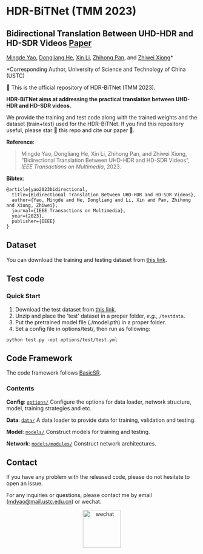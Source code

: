 
# HDR-BiTNet (TMM 2023)

## Bidirectional Translation Between UHD-HDR and HD-SDR Videos [Paper](https://ieeexplore.ieee.org/document/10025794/)

[Mingde Yao](https://scholar.google.com/citations?user=fsE3MzwAAAAJ&hl=en), [Dongliang He](https://scholar.google.com/citations?user=ui6DYGoAAAAJ&hl=en), [Xin Li](https://scholar.google.com/citations?user=4BEGYMwAAAAJ&hl=zh-CN), [Zhihong Pan](https://scholar.google.com/citations?user=IVxQvz0AAAAJ&hl=en), and [Zhiwei Xiong](http://staff.ustc.edu.cn/~zwxiong/)*

*Corresponding Author, University of Science and Technology of China (USTC)

:rocket: This is the official repository of HDR-BiTNet (TMM 2023). 

**HDR-BiTNet aims at addressing the practical translation between UHD-HDR and HD-SDR videos.**

We provide the training and test code along with the trained weights and the dataset (train+test) used for the HDR-BiTNet. If you find this repository useful, please star :star2: this repo and cite our paper :page_facing_up:.

**Reference**:  
> Mingde Yao, Dongliang He, Xin Li, Zhihong Pan, and Zhiwei Xiong, "Bidirectional Translation Between UHD-HDR and HD-SDR Videos",
*IEEE Transactions on Multimedia*, 2023.

**Bibtex**:

```
@article{yao2023bidirectional,
  title={Bidirectional Translation Between UHD-HDR and HD-SDR Videos},
  author={Yao, Mingde and He, Dongliang and Li, Xin and Pan, Zhihong and Xiong, Zhiwei},
  journal={IEEE Transactions on Multimedia},
  year={2023},
  publisher={IEEE}
}
```

## Dataset

You can download the training and testing dataset from [this link](https://drive.google.com/open?id=144QYC403NrFXunlsr4k8MXUCxrlauVYH).

## Test code

### Quick Start
1. Download the test dataset from [this link](https://drive.google.com/open?id=144QYC403NrFXunlsr4k8MXUCxrlauVYH).
2. Unzip and place the 'test' dataset in a proper folder, _e.g.,_ `/testdata`.
3. Put the pretrained model file (./model.pth) in a proper folder.
4. Set a config file in options/test/, then run as following:

 ```
 python test.py -opt options/test/test.yml
 ```


## Code Framework
The code framework follows [BasicSR](https://github.com/xinntao/BasicSR/tree/master/codes). 

### Contents

**Config**: [`options/`](./options) Configure the options for data loader, network structure, model, training strategies and etc.

**Data**: [`data/`](./data) A data loader to provide data for training, validation and testing.

**Model**: [`models/`](./models) Construct models for training and testing.

**Network**: [`models/modules/`](./models/modules) Construct network architectures.



<!-- This repository is the **official implementation** of the paper, "Bidirectional Translation Between UHD-HDR and HD-SDR Videos", where more implementation details are presented. -->

## Contact

If you have any problem with the released code, please do not hesitate to open an issue.

For any inquiries or questions, please contact me by email (mdyao@mail.ustc.edu.cn) or wechat. 
<div align=center><img width="100" alt="wechat" src="https://user-images.githubusercontent.com/33108887/225539514-7c10ccc7-0710-4d7a-8a09-643cf3832d53.png"></div>
<!---
<div align=center><img width="100" alt="wechat" src="https://user-images.githubusercontent.com/33108887/225539514-7c10ccc7-0710-4d7a-8a09-643cf3832d53.png"></div>
-->

